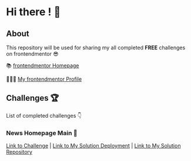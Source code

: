 # Hi there ! 👋

## About

This repository will be used for sharing my all completed **FREE** challenges on frontendmentor 😎

📚 [frontendmentor Homepage](https://www.frontendmentor.io)

👨🏻‍💻 [My frontendmentor Profile](https://www.frontendmentor.io/profile/mikhael7)

## Challenges 🏆

List of completed challenges 👇

### News Homepage Main 📰

[Link to Challenge](https://www.frontendmentor.io/challenges/news-homepage-H6SWTa1MFl) |
[Link to My Solution Deployment](https://news-homepage-main-5knyu64fg-mikhael7.vercel.app) |
[Link to My Solution Repository](https://github.com/mikhael7/news-homepage-main)
